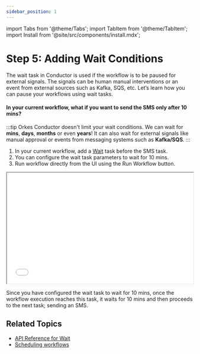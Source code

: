 ```yaml
---
sidebar_position: 1
---
```

import Tabs from '@theme/Tabs';
import TabItem from '@theme/TabItem';
import Install from '@site/src/components/install.mdx';


# Step 5: Adding Wait Conditions

The wait task in Conductor is used if the workflow is to be paused for external signals. The signals can be human manual interventions or an event from external sources such as Kafka, SQS, etc. Let’s learn how you can pause your workflows using wait tasks. 

#### In your current workflow, what if you want to send the SMS only after 10 mins?

:::tip
Orkes Conductor doesn't limit your wait conditions. We can wait for __mins__, __days__, __months__ or even __years__! It can also wait for external signals like manual approval or events from messaging systems such as __Kafka/SQS__.
:::

<Tabs>
<TabItem value="UI" label="UI">

<div className="row">
<div className="col col--4">

1. In your current workflow, add a [Wait](/content/reference-docs/operators/wait) task before the SMS task.
2. You can configure the wait task parameters to wait for 10 mins.
3. Run workflow directly from the UI using the Run Workflow button.

</div>
<div className="col">
<div className="embed-loom-video">
<iframe
  width="100%"
  height="300px"
  allow="fullscreen;"
  src={"https://www.youtube.com/embed/J0TDfs6nJhg"}
></iframe></div>
</div>
</div>
</TabItem>
</Tabs>

Since you have configured the wait task to wait for 10 mins, once the workflow execution reaches this task, it waits for 10 mins and then proceeds to the next task; sending an SMS.


## Related Topics

* [API Reference for Wait](/content/reference-docs/operators/wait)
* [Scheduling workflows](/content/developer-guides/scheduling-workflows) 